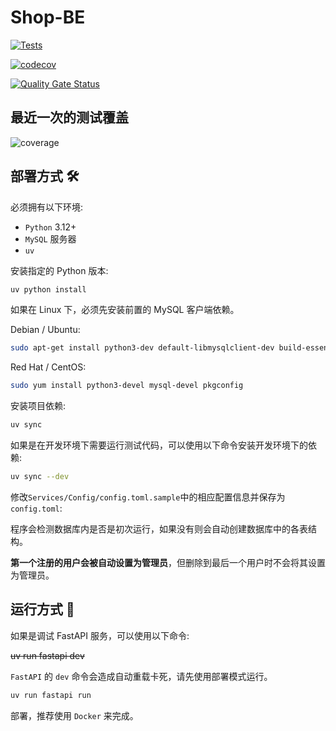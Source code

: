 # Shop-BE

[![Tests](https://github.com/Greedy-Nattinessers/Shop-BE/actions/workflows/test.yml/badge.svg)](https://github.com/Greedy-Nattinessers/Shop-BE/actions/workflows/test.yml)

[![codecov](https://codecov.io/gh/Greedy-Nattinessers/Shop-BE/graph/badge.svg?token=1FLZ0YFMSS)](https://codecov.io/gh/Greedy-Nattinessers/Shop-BE)

[![Quality Gate Status](https://sonarcloud.io/api/project_badges/measure?project=Greedy-Nattinessers_Shop-BE&metric=alert_status)](https://sonarcloud.io/summary/new_code?id=Greedy-Nattinessers_Shop-BE)

## 最近一次的测试覆盖

![coverage](https://codecov.io/gh/Greedy-Nattinessers/Shop-BE/graphs/sunburst.svg?token=1FLZ0YFMSS)

## 部署方式 🛠️

必须拥有以下环境:

- `Python` 3.12+
- `MySQL` 服务器
- `uv`

安装指定的 Python 版本:

```bash
uv python install
```

如果在 Linux 下，必须先安装前置的 MySQL 客户端依赖。

Debian / Ubuntu:

```bash
sudo apt-get install python3-dev default-libmysqlclient-dev build-essential pkg-config
```
Red Hat / CentOS:
```bash
sudo yum install python3-devel mysql-devel pkgconfig
```

安装项目依赖:

```bash
uv sync
```

如果是在开发环境下需要运行测试代码，可以使用以下命令安装开发环境下的依赖:

```bash
uv sync --dev
```

修改`Services/Config/config.toml.sample`中的相应配置信息并保存为`config.toml`:

程序会检测数据库内是否是初次运行，如果没有则会自动创建数据库中的各表结构。

**第一个注册的用户会被自动设置为管理员**，但删除到最后一个用户时不会将其设置为管理员。

## 运行方式 🚀

如果是调试 FastAPI 服务，可以使用以下命令:

<del>uv run fastapi dev</dev>

`FastAPI` 的 `dev` 命令会造成自动重载卡死，请先使用部署模式运行。

```bash
uv run fastapi run
```

部署，推荐使用 `Docker` 来完成。
